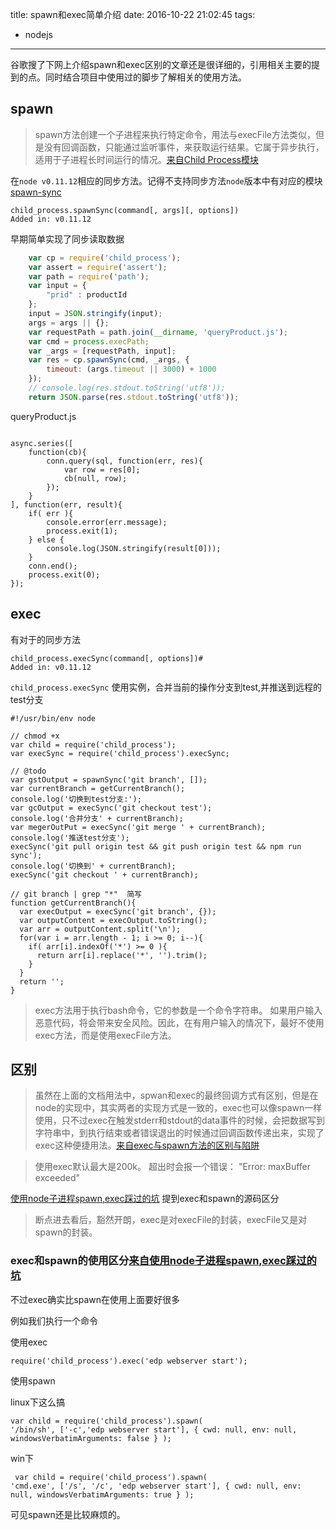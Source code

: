 title: spawn和exec简单介绍
date: 2016-10-22 21:02:45
tags:
- nodejs
---


谷歌搜了下网上介绍spawn和exec区别的文章还是很详细的，引用相关主要的提到的点。同时结合项目中使用过的脚步了解相关的使用方法。

<!--more-->

## spawn
>spawn方法创建一个子进程来执行特定命令，用法与execFile方法类似，但是没有回调函数，只能通过监听事件，来获取运行结果。它属于异步执行，适用于子进程长时间运行的情况。[来自Child Process模块](http://javascript.ruanyifeng.com/nodejs/child-process.html#toc3)

在`node v0.11.12`相应的同步方法。记得不支持同步方法`node`版本中有对应的模块[spawn-sync](https://www.npmjs.com/package/spawn-sync)

```
child_process.spawnSync(command[, args][, options])
Added in: v0.11.12
```
早期简单实现了同步读取数据

```js
    var cp = require('child_process');
    var assert = require('assert');
    var path = require('path');
    var input = {
        "prid" : productId
    };
    input = JSON.stringify(input);
    args = args || {};
    var requestPath = path.join(__dirname, 'queryProduct.js');
    var cmd = process.execPath;
    var _args = [requestPath, input];
    var res = cp.spawnSync(cmd, _args, {
        timeout: (args.timeout || 3000) + 1000
    });
    // console.log(res.stdout.toString('utf8'));
    return JSON.parse(res.stdout.toString('utf8'));
```
queryProduct.js
```

async.series([
    function(cb){
        conn.query(sql, function(err, res){
            var row = res[0];
            cb(null, row);
        });
    }
], function(err, result){
    if( err ){
        console.error(err.message);
        process.exit(1);
    } else {
        console.log(JSON.stringify(result[0]));
    }
    conn.end();
    process.exit(0);
});
```

## exec

有对于的同步方法
```
child_process.execSync(command[, options])#
Added in: v0.11.12
```

`child_process.execSync`
使用实例，合并当前的操作分支到test,并推送到远程的test分支

```
#!/usr/bin/env node

// chmod +x
var child = require('child_process');
var execSync = require('child_process').execSync;

// @todo
var gstOutput = spawnSync('git branch', []);
var currentBranch = getCurrentBranch();
console.log('切换到test分支:');
var gcOutput = execSync('git checkout test');
console.log('合并分支' + currentBranch);
var megerOutPut = execSync('git merge ' + currentBranch);
console.log('推送test分支');
execSync('git pull origin test && git push origin test && npm run sync');
console.log('切换到' + currentBranch);
execSync('git checkout ' + currentBranch);

// git branch | grep "*"  简写
function getCurrentBranch(){
  var execOutput = execSync('git branch', {});
  var outputContent = execOutput.toString();
  var arr = outputContent.split('\n');
  for(var i = arr.length - 1; i >= 0; i--){
    if( arr[i].indexOf('*') >= 0 ){
      return arr[i].replace('*', '').trim();
    }
  }
  return '';
}
```

>exec方法用于执行bash命令，它的参数是一个命令字符串。
>如果用户输入恶意代码，将会带来安全风险。因此，在有用户输入的情况下，最好不使用exec方法，而是使用execFile方法。

## 区别

> 虽然在上面的文档用法中，spwan和exec的最终回调方式有区别，但是在node的实现中，其实两者的实现方式是一致的，exec也可以像spawn一样使用，只不过exec在触发stderr和stdout的data事件的时候，会把数据写到字符串中，到执行结束或者错误退出的时候通过回调函数传递出来，实现了exec这种便捷用法。[来自exec与spawn方法的区别与陷阱](http://deadhorse.me/nodejs/2011/12/18/nodejs%E4%B8%ADchild_process%E6%A8%A1%E5%9D%97%E7%9A%84exec%E6%96%B9%E6%B3%95%E5%92%8Cspawn%E6%96%B9%E6%B3%95.html)


>使用exec默认最大是200k。
超出时会报一个错误： "Error: maxBuffer exceeded"

[使用node子进程spawn,exec踩过的坑](http://div.io/topic/1516) 提到exec和spawn的源码区分
> 断点进去看后，豁然开朗，exec是对execFile的封装，execFile又是对spawn的封装。



### exec和spawn的使用区分[来自使用node子进程spawn,exec踩过的坑](http://div.io/topic/1516)

不过exec确实比spawn在使用上面要好很多

例如我们执行一个命令

使用exec

```
require('child_process').exec('edp webserver start');
```

使用spawn

linux下这么搞

```
var child = require('child_process').spawn(
'/bin/sh', ['-c','edp webserver start'], { cwd: null, env: null, windowsVerbatimArguments: false } );
```

win下

```
 var child = require('child_process').spawn(
'cmd.exe', ['/s', '/c', 'edp webserver start'], { cwd: null, env: null, windowsVerbatimArguments: true } );
```
可见spawn还是比较麻烦的。





